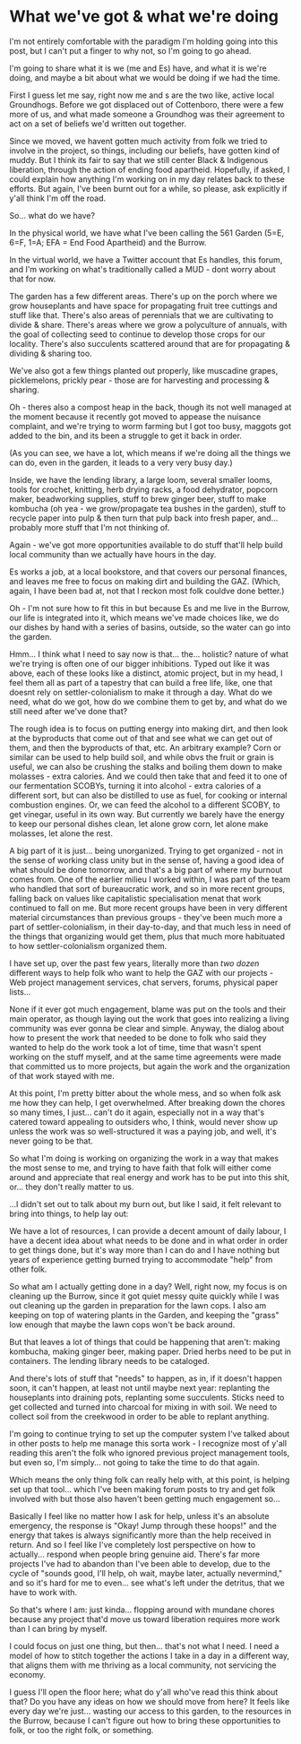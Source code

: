 # What we've got & what we're doing

I'm not entirely comfortable with the paradigm I'm holding going into this post, but I can't put a finger to why not, so I'm going to go ahead.

I'm going to share what it is we (me and Es) have, and what it is we're doing, and maybe a bit about what we would be doing if we had the time.

First I guess let me say, right now me and s are the two like, active local Groundhogs. Before we got displaced out of Cottenboro, there were a few more of us, and what made someone a Groundhog was their agreement to act on a set of beliefs we'd written out together.

Since we moved, we havent gotten much activity from folk we tried to involve in the project, so things, including our beliefs, have gotten kind of muddy. But I think its fair to say that we still center Black & Indigenous liberation, through the action of ending food apartheid. Hopefully, if asked, I could explain how anything I'm working on in my day relates back to these efforts. But again, I've been burnt out for a while, so please, ask explicitly if y'all think I'm off the road.

So... what do we have?

In the physical world, we have what I've been calling the 561 Garden (5=E, 6=F, 1=A; EFA = End Food Apartheid) and the Burrow.

In the virtual world, we have a Twitter account that Es handles, this forum, and I'm working on what's traditionally called a MUD - dont worry about that for now.

The garden has a few different areas. There's up on the porch where we grow houseplants and have space for propagating fruit tree cuttings and stuff like that. There's also areas of perennials that we are cultivating to divide & share. There's areas where we grow a polyculture of annuals, with the goal of collecting seed to continue to develop those crops for our locality. There's also succulents scattered around that are for propagating & dividing & sharing too.

We've also got a few things planted out properly, like muscadine grapes, picklemelons, prickly pear - those are for harvesting and processing & sharing.

Oh - theres also a compost heap in the back, though its not well managed at the moment because it recently got moved to appease the nuisance complaint, and we're trying to worm farming but I got too busy, maggots got added to the bin, and its been a struggle to get it back in order.

(As you can see, we have a lot, which means if we're doing all the things we can do, even in the garden, it leads to a very very busy day.)

Inside, we have the lending library, a large loom, several smaller looms, tools for crochet, knitting, herb drying racks, a food dehydrator, popcorn maker, beadworking supplies, stuff to brew ginger beer, stuff to make kombucha (oh yea - we grow/propagate tea bushes in the garden), stuff to recycle paper into pulp & then turn that pulp back into fresh paper, and... probably more stuff that I'm not thinking of.

Again - we've got more opportunities available to do stuff that'll help build local community than we actually have hours in the day.

Es works a job, at a local bookstore, and that covers our personal finances, and leaves me free to focus on making dirt and building the GAZ. (Which, again, I have been bad at, not that I reckon most folk couldve done better.)

Oh - I'm not sure how to fit this in but because Es and me live in the Burrow, our life is integrated into it, which means we've made choices like, we do our dishes by hand with a series of basins, outside, so the water can go into the garden.

Hmm... I think what I need to say now is that... the... holistic? nature of what we're trying is often one of our bigger inhibitions. Typed out like it was above, each of these looks like a distinct, atomic project, but in my head, I feel them all as part of a tapestry that can build a free life, like, one that doesnt rely on settler-colonialism to make it through a day. What do we need, what do we got, how do we combine them to get by, and what do we still need after we've done that?

The rough idea is to focus on putting energy into making dirt, and then look at the byproducts that come out of that and see what we can get out of them, and then the byproducts of that, etc. An arbitrary example? Corn or similar can be used to help build soil, and while obvs the fruit or grain is useful, we can also be crushing the stalks and boiling them down to make molasses - extra calories. And we could then take that and feed it to one of our fermentation SCOBYs, turning it into alcohol - extra calories of a different sort, but can also be distilled to use as fuel, for cooking or internal combustion engines. Or, we can feed the alcohol to a different SCOBY, to get vinegar, useful in its own way. But currently we barely have the energy to keep our personal dishes clean, let alone grow corn, let alone make molasses, let alone the rest.

A big part of it is just... being unorganized. Trying to get organized - not in the sense of working class unity but in the sense of, having a good idea of what should be done tomorrow, and that's a big part of where my burnout comes from. One of the earlier milieu I worked within, I was part of the team who handled that sort of bureaucratic work, and so in more recent groups, falling back on values like capitalistic specialisation menat that work continued to fall on me. But more recent groups have been in very different material circumstances than previous groups - they've been much more a part of settler-colonialism, in their day-to-day, and that much less in need of the things that organizing would get them, plus that much more habituated to how settler-colonialism organized them.

I have set up, over the past few years, literally more than *two dozen* different ways to help folk who want to help the GAZ with our projects - Web project management services, chat servers, forums, physical paper lists...

None if it ever got much engagement, blame was put on the tools and their main operator, as though laying out the work that goes into realizing a living community was ever gonna be clear and simple. Anyway, the dialog about how to present the work that needed to be done to folk who said they wanted to help do the work took a lot of time, time that wasn't spent working on the stuff myself, and at the same time agreements were made that committed us to more projects, but again the work and the organization of that work stayed with me.

At this point, I'm pretty bitter about the whole mess, and so when folk ask me how they can help, I get overwhelmed. After breaking down the chores so many times, I just... can't do it again, especially not in a way that's catered toward appealing to outsiders who, I think, would never show up unless the work was so well-structured it was a paying job, and well, it's never going to be that.

So what I'm doing is working on organizing the work in a way that makes the most sense to me, and trying to have faith that folk will either come around and appreciate that real energy and work has to be put into this shit, or... they don't really matter to us.

...I didn't set out to talk about my burn out, but like I said, it felt relevant to bring into things, to help lay out:

We have a lot of resources, I can provide a decent amount of daily labour, I have a decent idea about what needs to be done and in what order in order to get things done, but it's way more than I can do and I have nothing but years of experience getting burned trying to accommodate "help" from other folk.

So what am I actually getting done in a day? Well, right now, my focus is on cleaning up the Burrow, since it got quiet messy quite quickly while I was out cleaning up the garden in preparation for the lawn cops. I also am keeping on top of watering plants in the Garden, and keeping the "grass" low enough that maybe the lawn cops won't be back around.

But that leaves a lot of things that could be happening that aren't: making kombucha, making ginger beer, making paper. Dried herbs need to be put in containers. The lending library needs to be cataloged.

And there's lots of stuff that "needs" to happen, as in, if it doesn't happen soon, it can't happen, at least not until maybe next year: replanting the houseplants into draining pots, replanting some succulents. Sticks need to get collected and turned into charcoal for mixing in with soil. We need to collect soil from the creekwood in order to be able to replant anything.

I'm going to continue trying to set up the computer system I've talked about in other posts to help me manage this sorta work - I recognize most of y'all reading this aren't the folk who ignored previous project management tools, but even so, I'm simply... not going to take the time to do that again.

Which means the only thing folk can really help with, at this point, is helping set up that tool... which I've been making forum posts to try and get folk involved with but those also haven't been getting much engagement so...

Basically I feel like no matter how I ask for help, unless it's an absolute emergency, the response is "Okay! Jump through these hoops!" and the energy that takes is always significantly more than the help received in return. And so I feel like I've completely lost perspective on how to actually... respond when people bring genuine aid. There's far more projects I've had to abandon than I've been able to develop, due to the cycle of "sounds good, I'll help, oh wait, maybe later, actually nevermind," and so it's hard for me to even... see what's left under the detritus, that we have to work with.

So that's where I am: just kinda... flopping around with mundane chores because any project that'd move us toward liberation requires more work than I can bring by myself.

I could focus on just one thing, but then... that's not what I need. I need a model of how to stitch together the actions I take in a day in a different way, that aligns them with me thriving as a local community, not servicing the economy.

I guess I'll open the floor here; what do y'all who've read this think about that? Do you have any ideas on how we should move from here? It feels like every day we're just... wasting our access to this garden, to the resources in the Burrow, because I can't figure out how to bring these opportunities to folk, or too the right folk, or something.
